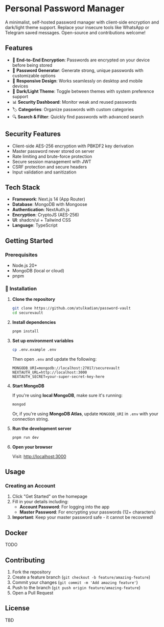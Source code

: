 # Personal Password Manager

A minimalist, self-hosted password manager with client-side encryption and dark/light theme support. Replace your insecure tools like WhatsApp or Telegram saved messages. Open-source and contributions welcome!

## Features

- 🔐 **End-to-End Encryption**: Passwords are encrypted on your device before being stored
- 🔑 **Password Generator**: Generate strong, unique passwords with customizable options
- 📱 **Responsive Design**: Works seamlessly on desktop and mobile devices
- 🌙 **Dark/Light Theme**: Toggle between themes with system preference support
- 📊 **Security Dashboard**: Monitor weak and reused passwords
- 🏷️ **Categories**: Organize passwords with custom categories
- 🔍 **Search & Filter**: Quickly find passwords with advanced search

## Security Features

- Client-side AES-256 encryption with PBKDF2 key derivation
- Master password never stored on server
- Rate limiting and brute-force protection
- Secure session management with JWT
- CSRF protection and secure headers
- Input validation and sanitization

## Tech Stack

- **Framework**: Next.js 14 (App Router)
- **Database**: MongoDB with Mongoose
- **Authentication**: NextAuth.js
- **Encryption**: CryptoJS (AES-256)
- **UI**: shadcn/ui + Tailwind CSS
- **Language**: TypeScript

## Getting Started

### Prerequisites

- Node.js 20+
- MongoDB (local or cloud)
- pnpm

### 🚀 Installation

1. **Clone the repository**

   ```bash
   git clone https://github.com/atulkadian/password-vault
   cd securevault
   ```

2. **Install dependencies**

   ```bash
   pnpm install
   ```

3. **Set up environment variables**

   ```bash
   cp .env.example .env
   ```

   Then open `.env` and update the following:

   ```env
   MONGODB_URI=mongodb://localhost:27017/securevault
   NEXTAUTH_URL=http://localhost:3000
   NEXTAUTH_SECRET=your-super-secret-key-here
   ```

4. **Start MongoDB**

   If you're using **local MongoDB**, make sure it's running:

   ```bash
   mongod
   ```

   Or, if you're using **MongoDB Atlas**, update `MONGODB_URI` in `.env` with your connection string.

5. **Run the development server**

   ```bash
   pnpm run dev
   ```

6. **Open your browser**

   Visit: [http://localhost:3000](http://localhost:3000)

## Usage

### Creating an Account

1. Click "Get Started" on the homepage
2. Fill in your details including:
   - **Account Password**: For logging into the app
   - **Master Password**: For encrypting your passwords (12+ characters)
3. **Important**: Keep your master password safe - it cannot be recovered!

## Docker

TODO

## Contributing

1. Fork the repository
2. Create a feature branch (`git checkout -b feature/amazing-feature`)
3. Commit your changes (`git commit -m 'Add amazing feature'`)
4. Push to the branch (`git push origin feature/amazing-feature`)
5. Open a Pull Request

## License

TBD
